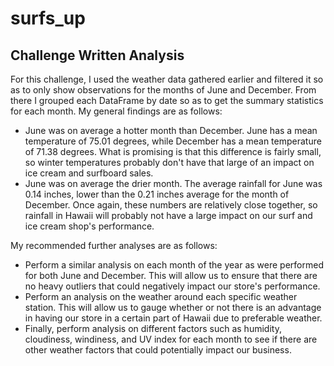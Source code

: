 # surfs_up

## Challenge Written Analysis
For this challenge, I used the weather data gathered earlier and filtered it so as to only show observations for the months of June and December. From there I grouped each DataFrame by date so as to get the summary statistics for each month. My general findings are as follows:
- June was on average a hotter month than December. June has a mean temperature of 75.01 degrees, while December has a mean temperature of 71.38 degrees. What is promising is that this difference is fairly small, so winter temperatures probably don't have that large of an impact on ice cream and surfboard sales.
- June was on average the drier month. The average rainfall for June was 0.14 inches, lower than the 0.21 inches average for the month of December. Once again, these numbers are relatively close together, so rainfall in Hawaii will probably not have a large impact on our surf and ice cream shop's performance.

My recommended further analyses are as follows:
- Perform a similar analysis on each month of the year as were performed for both June and December. This will allow us to ensure that there are no heavy outliers that could negatively impact our store's performance.
- Perform an analysis on the weather around each specific weather station. This will allow us to gauge whether or not there is an advantage in having our store in a certain part of Hawaii due to preferable weather. 
- Finally, perform analysis on different factors such as humidity, cloudiness, windiness, and UV index for each month to see if there are other weather factors that could potentially impact our business.

